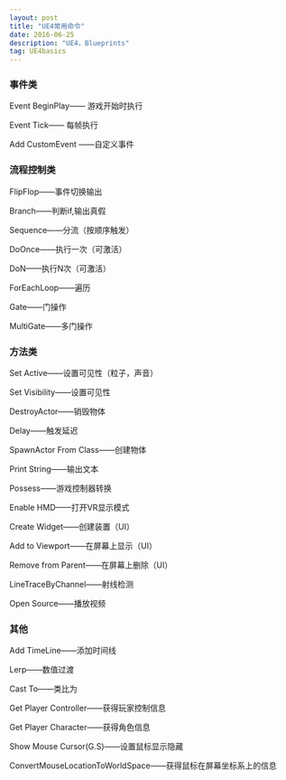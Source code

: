 ```yaml
---
layout: post
title: "UE4常用命令"
date: 2016-06-25
description: "UE4，Blueprints"
tag: UE4basics
---  
```

### 事件类

Event BeginPlay—— 游戏开始时执行

Event Tick—— 每帧执行

Add CustomEvent ——自定义事件

### 流程控制类

FlipFlop——事件切换输出

Branch——判断if,输出真假

Sequence——分流（按顺序触发）

DoOnce——执行一次（可激活）

DoN——执行N次（可激活）

ForEachLoop——遍历

Gate——门操作

MultiGate——多门操作

### 方法类

Set Active——设置可见性（粒子，声音）

Set Visibility——设置可见性

DestroyActor——销毁物体

Delay——触发延迟

SpawnActor From Class——创建物体

Print String——输出文本

Possess——游戏控制器转换

Enable HMD——打开VR显示模式

Create Widget——创建装置（UI）

Add to Viewport——在屏幕上显示（UI）

Remove from Parent——在屏幕上删除（UI）

LineTraceByChannel——射线检测

Open Source——播放视频

### 其他

Add TimeLine——添加时间线

Lerp——数值过渡

Cast To——类比为

Get Player Controller——获得玩家控制信息

Get Player Character——获得角色信息

Show Mouse Cursor(G.S)——设置鼠标显示隐藏

ConvertMouseLocationToWorldSpace——获得鼠标在屏幕坐标系上的信息
